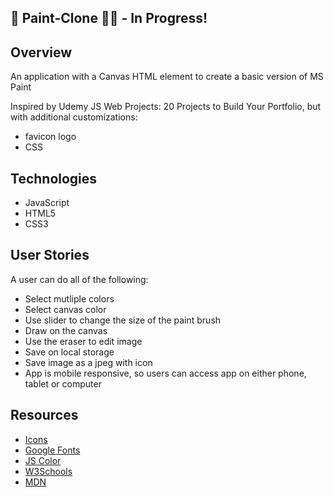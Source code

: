 ## 🎨 Paint-Clone 👩‍🎨 - In Progress!



## Overview
An application with a Canvas HTML element to create a basic version of MS Paint

Inspired by Udemy JS Web Projects: 20 Projects to Build Your Portfolio, but with additional customizations:
- favicon logo
- CSS


## Technologies 
- JavaScript
- HTML5
- CSS3


## User Stories
A user can do all of the following: 
- Select mutliple colors
- Select canvas color
- Use slider to change the size of the paint brush
- Draw on the canvas
- Use the eraser to edit image
- Save on local storage
- Save image as a jpeg with icon 
- App is mobile responsive, so users can access app on either phone, tablet or computer





## Resources
- [Icons](https://fontawesome.com/)
- [Google Fonts](https://fonts.google.com/)
- [JS Color](https://jscolor.com/)
- [W3Schools](https://www.w3schools.com/howto/howto_js_rangeslider.asp)
- [MDN](https://developer.mozilla.org/en-US/docs/Web/API/CanvasRenderingContext2D)


